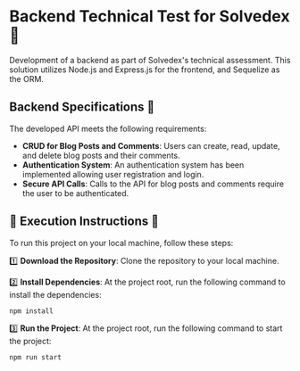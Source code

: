 # Backend Technical Test for Solvedex 📝

Development of a backend as part of Solvedex's technical assessment.
This solution utilizes Node.js and Express.js for the frontend, and Sequelize as the ORM.

## Backend Specifications 🔧

The developed API meets the following requirements:

- **CRUD for Blog Posts and Comments**: Users can create, read, update, and delete blog posts and their comments.
- **Authentication System**: An authentication system has been implemented allowing user registration and login.
- **Secure API Calls**: Calls to the API for blog posts and comments require the user to be authenticated.

## 🚀 Execution Instructions 🚀

To run this project on your local machine, follow these steps:

1️⃣ **Download the Repository**:
Clone the repository to your local machine.

2️⃣ **Install Dependencies**:
At the project root, run the following command to install the dependencies:

```bash
npm install
```

3️⃣ **Run the Project**:
At the project root, run the following command to start the project:

```bash
npm run start
```
